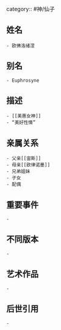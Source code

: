 category:: #神/仙子
## 姓名
	- 欧佛洛绪涅
## 别名
	- Euphrosyne
## 描述
	- [[美惠女神]]
	- “美好性情”
## 亲属关系
	- 父亲[[宙斯]]
	- 母亲[[欧律诺墨]]
	- 兄弟姐妹
	- 子女
	- 配偶
## 重要事件
	-
## 不同版本
	-
## 艺术作品
	-
## 后世引用
	-
